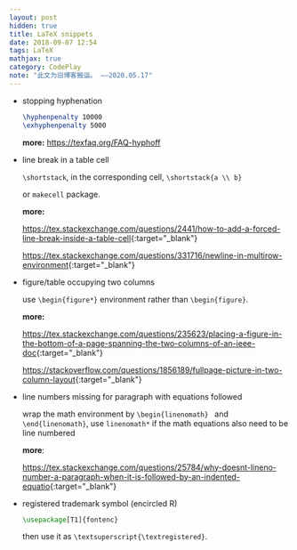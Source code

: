 ```yaml
---
layout: post
hidden: true
title: LaTeX snippets
date: 2018-09-07 12:54
tags: LaTeX
mathjax: true
category: CodePlay
note: "此文为旧博客搬运。 ——2020.05.17"
---
```


* stopping hyphenation

  ```latex
  \hyphenpenalty 10000
  \exhyphenpenalty 5000
  ```

  **more:** <https://texfaq.org/FAQ-hyphoff>

* line break in a table cell

   `\shortstack`, in the corresponding cell, `\shortstack{a \\ b}`

   or  `makecell` package. 

    **more:** 

     <https://tex.stackexchange.com/questions/2441/how-to-add-a-forced-line-break-inside-a-table-cell>{:target="_blank"}

     <https://tex.stackexchange.com/questions/331716/newline-in-multirow-environment>{:target="_blank"}

* figure/table occupying two columns

  use `\begin{figure*}` environment rather than `\begin{figure}`.

  **more:**

  <https://tex.stackexchange.com/questions/235623/placing-a-figure-in-the-bottom-of-a-page-spanning-the-two-columns-of-an-ieee-doc>{:target="_blank"}

  <https://stackoverflow.com/questions/1856189/fullpage-picture-in-two-column-layout>{:target="_blank"}

* line numbers missing for paragraph with equations followed

   wrap the math environment by  `\begin{linenomath} ` and `\end{linenomath}`, use `linenomath*` if the math equations also need to be line numbered

   **more**:

   <https://tex.stackexchange.com/questions/25784/why-doesnt-lineno-number-a-paragraph-when-it-is-followed-by-an-indented-equatio>{:target="_blank"}

* registered trademark symbol (encircled R)

   ```latex
   \usepackage[T1]{fontenc}
   ```

   then use it as `\textsuperscript{\textregistered}`. 
